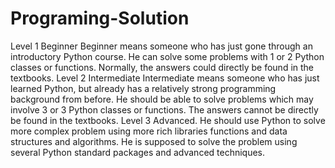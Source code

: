 # Programing-Solution
Level 1 Beginner Beginner means someone who has just gone through an introductory Python course. He can solve some problems with 1 or 2 Python classes or functions. Normally, the answers could directly be found in the textbooks.  Level 2 Intermediate Intermediate means someone who has just learned Python, but already has a relatively strong programming background from before. He should be able to solve problems which may involve 3 or 3 Python classes or functions. The answers cannot be directly be found in the textbooks.  Level 3 Advanced. He should use Python to solve more complex problem using more rich libraries functions and data structures and algorithms. He is supposed to solve the problem using several Python standard packages and advanced techniques.
